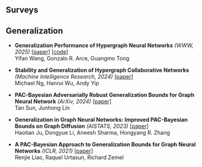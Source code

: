 ## Surveys


## Generalization

+ **Generalization Performance of Hypergraph Neural Networks** *(WWW, 2025)* [[paper]](https://arxiv.org/abs/2501.12554) [[code]](https://github.com/yifanwang123/Generalization-Performance-of-Hypergraph-Neural-Networks)  
  Yifan Wang, Gonzalo R. Arce, Guangmo Tong

+ **Stability and Generalization of Hypergraph Collaborative Networks** *(Machine Intelligence Research, 2024)* [[paper]](https://arxiv.org/abs/2308.02347)  
  Michael Ng, Hanrui Wu, Andy Yip

+ **PAC-Bayesian Adversarially Robust Generalization Bounds for Graph Neural Network** *(ArXiv, 2024)* [[paper]](https://arxiv.org/abs/2402.04038)  
  Tan Sun, Junhong Lin

+ **Generalization in Graph Neural Networks: Improved PAC-Bayesian Bounds on Graph Diffusion** *(AISTATS, 2023)* [[paper]](https://arxiv.org/abs/2302.04451)  
  Haotian Ju, Dongyue Li, Aneesh Sharma, Hongyang R. Zhang

+ **A PAC-Bayesian Approach to Generalization Bounds for Graph Neural Networks** *(ICLR, 2021)* [[paper]](https://arxiv.org/abs/2012.07690)  
  Renjie Liao, Raquel Urtasun, Richard Zemel

